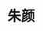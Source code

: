 ---
layout: girls
title: 朱颜
banner: 最是人间留不住，朱颜辞镜花辞树
girls:
  - name: 
    avatar: https://cf0.oss-cn-shanghai.aliyuncs.com/blog/reimu.webp
    from: 自在飞花轻似梦，　<br>　无边丝雨细如愁。
    url: https://thwiki.cc/%E5%8D%9A%E4%B8%BD%E7%81%B5%E6%A2%A6
    reason: 
  - name: 
    avatar: https://cf0.oss-cn-shanghai.aliyuncs.com/blog/sena.webp
    from: 昔我往矣，杨柳依依；　<br>　今我来思，雨雪霏霏。
    url: https://zh.moegirl.org/%E5%A7%AC%E9%87%8E%E6%98%9F%E5%A5%8F
    reason: 
  - name: 
    avatar: https://cf0.oss-cn-shanghai.aliyuncs.com/blog/hibiki.webp
    from: 小舟从此逝，　<br>　江海寄余生。
    url: https://zh.moegirl.org/%E8%88%B0%E9%98%9FCollection:%E5%93%8D
    reason: 
---